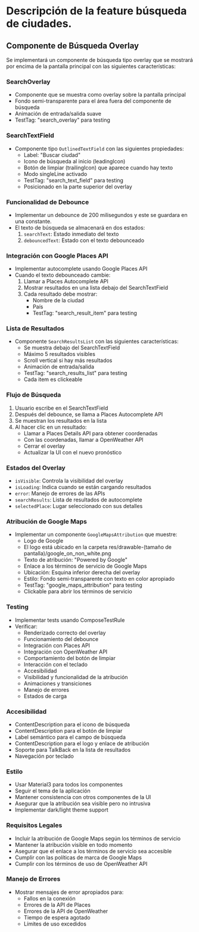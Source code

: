# Descripción de la feature búsqueda de ciudades.

## Componente de Búsqueda Overlay
Se implementará un componente de búsqueda tipo overlay que se mostrará por encima de la pantalla principal con las siguientes características:

### SearchOverlay
- Componente que se muestra como overlay sobre la pantalla principal
- Fondo semi-transparente para el área fuera del componente de búsqueda
- Animación de entrada/salida suave
- TestTag: "search_overlay" para testing


### SearchTextField
- Componente tipo `OutlinedTextField` con las siguientes propiedades:
  - Label: "Buscar ciudad"
  - Icono de búsqueda al inicio (leadingIcon)
  - Botón de limpiar (trailingIcon) que aparece cuando hay texto
  - Modo singleLine activado
  - TestTag: "search_text_field" para testing
  - Posicionado en la parte superior del overlay

### Funcionalidad de Debounce
- Implementar un debounce de 200 milisegundos y este se guardara en una constante.
- El texto de búsqueda se almacenará en dos estados:
  1. `searchText`: Estado inmediato del texto
  2. `debouncedText`: Estado con el texto debounceado

### Integración con Google Places API
- Implementar autocomplete usando Google Places API
- Cuando el texto debounceado cambie:
  1. Llamar a Places Autocomplete API
  2. Mostrar resultados en una lista debajo del SearchTextField
  3. Cada resultado debe mostrar:
     - Nombre de la ciudad
     - País
     - TestTag: "search_result_item" para testing

### Lista de Resultados
- Componente `SearchResultsList` con las siguientes características:
  - Se muestra debajo del SearchTextField
  - Máximo 5 resultados visibles
  - Scroll vertical si hay más resultados
  - Animación de entrada/salida
  - TestTag: "search_results_list" para testing
  - Cada item es clickeable

### Flujo de Búsqueda
1. Usuario escribe en el SearchTextField
2. Después del debounce, se llama a Places Autocomplete API
3. Se muestran los resultados en la lista
4. Al hacer clic en un resultado:
   - Llamar a Places Details API para obtener coordenadas
   - Con las coordenadas, llamar a OpenWeather API
   - Cerrar el overlay
   - Actualizar la UI con el nuevo pronóstico

### Estados del Overlay
- `isVisible`: Controla la visibilidad del overlay
- `isLoading`: Indica cuando se están cargando resultados
- `error`: Manejo de errores de las APIs
- `searchResults`: Lista de resultados de autocomplete
- `selectedPlace`: Lugar seleccionado con sus detalles

### Atribución de Google Maps
- Implementar un componente `GoogleMapsAttribution` que muestre:
  - Logo de Google
  - El logo está ubicado en la carpeta res/drawable-(tamaño de pantalla)/google_on_non_white.png
  - Texto de atribución: "Powered by Google"
  - Enlace a los términos de servicio de Google Maps
  - Ubicación: Esquina inferior derecha del overlay
  - Estilo: Fondo semi-transparente con texto en color apropiado
  - TestTag: "google_maps_attribution" para testing
  - Clickable para abrir los términos de servicio

### Testing
- Implementar tests usando ComposeTestRule
- Verificar:
  - Renderizado correcto del overlay
  - Funcionamiento del debounce
  - Integración con Places API
  - Integración con OpenWeather API
  - Comportamiento del botón de limpiar
  - Interacción con el teclado
  - Accesibilidad
  - Visibilidad y funcionalidad de la atribución
  - Animaciones y transiciones
  - Manejo de errores
  - Estados de carga

### Accesibilidad
- ContentDescription para el icono de búsqueda
- ContentDescription para el botón de limpiar
- Label semántico para el campo de búsqueda
- ContentDescription para el logo y enlace de atribución
- Soporte para TalkBack en la lista de resultados
- Navegación por teclado

### Estilo
- Usar Material3 para todos los componentes
- Seguir el tema de la aplicación
- Mantener consistencia con otros componentes de la UI
- Asegurar que la atribución sea visible pero no intrusiva
- Implementar dark/light theme support

### Requisitos Legales
- Incluir la atribución de Google Maps según los términos de servicio
- Mantener la atribución visible en todo momento
- Asegurar que el enlace a los términos de servicio sea accesible
- Cumplir con las políticas de marca de Google Maps
- Cumplir con los términos de uso de OpenWeather API

### Manejo de Errores
- Mostrar mensajes de error apropiados para:
  - Fallos en la conexión
  - Errores de la API de Places
  - Errores de la API de OpenWeather
  - Tiempo de espera agotado
  - Límites de uso excedidos
